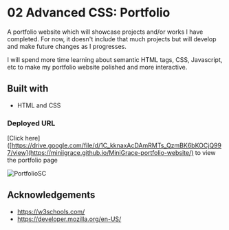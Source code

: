 # 02 Advanced CSS: Portfolio

A portfolio website which will showcase projects and/or works I have completed. 
For now, it doesn't include that much projects but will develop and make future changes as I progresses.

I will spend more time learning about semantic HTML tags, CSS, Javascript, etc to make my portfolio website polished and more interactive.


## Built with

* HTML and CSS

### Deployed URL
[Click here]([https://drive.google.com/file/d/1C_kknaxAcDAmRMTs_QzmBK6bKOCjQ997/view](https://miniigrace.github.io/MiniGrace-portfolio-website/) to view the portfolio page


![PortfolioSC](https://user-images.githubusercontent.com/112984208/201265985-02c8c59e-e35e-43a1-b63d-0892cde63d87.jpg)



## Acknowledgements
* https://w3schools.com/
* https://developer.mozilla.org/en-US/

